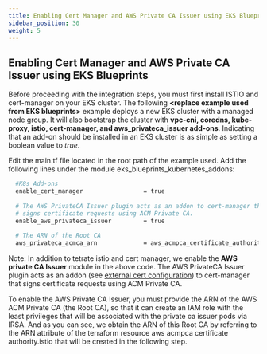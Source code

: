 ```yaml
---
title: Enabling Cert Manager and AWS Private CA Issuer using EKS Blueprints
sidebar_position: 30
weight: 5
---
```


## Enabling Cert Manager and AWS Private CA Issuer using EKS Blueprints

Before proceeding with the integration steps, you must first install ISTIO and cert-manager on your EKS cluster. The following **\<replace example used from EKS blueprints\>** example deploys a new EKS cluster with a managed node group. It will also bootstrap the cluster with **vpc-cni, coredns, kube-proxy, istio, cert-manager, and aws_privateca_issuer add-ons**. Indicating that an add-on should be installed in an EKS cluster is as simple as setting a boolean value to *true*.

Edit the main.tf file located in the root path of the example used. Add the following lines under the module eks_blueprints_kubernetes_addons:
```bash
  #K8s Add-ons
  enable_cert_manager                 = true
  
  # The AWS PrivateCA Issuer plugin acts as an addon to cert-manager that 
  # signs certificate requests using ACM Private CA.
  enable_aws_privateca_issuer         = true
  
  # The ARN of the Root CA
  aws_privateca_acmca_arn             = aws_acmpca_certificate_authority.istio.arn  
```
Note: In addition to tetrate istio and cert manager, we enable the **AWS private CA Issuer** module in the above code. The AWS PrivateCA Issuer plugin acts as an addon (see [external cert configuration](https://cert-manager.io/docs/configuration/external/)) to cert-manager that signs certificate requests using ACM Private CA. 

To enable the AWS Private CA Issuer, you must provide the ARN of the AWS ACM Private CA (the Root CA), so that it can create an IAM role with the least privileges that will be associated with the private ca issuer pods via IRSA. And as you can see, we obtain the ARN of this Root CA by referring to the ARN attribute of the terraform resource aws acmpca certificate authority.istio that will be created in the following step.
